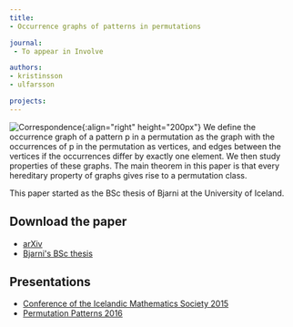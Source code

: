 ```yaml
---
title:
- Occurrence graphs of patterns in permutations

journal:
 - To appear in Involve

authors: 
- kristinsson
- ulfarsson

projects:
---
```

![Correspondence]({{site.baseurl}}/assets/img/occgraphs.png){:align="right" height="200px"}
We define the occurrence graph of a pattern p in a permutation as the graph
with the occurrences of p in the permutation as vertices, and edges between the
vertices if the occurrences differ by exactly one element. We then study
properties of these graphs. The main theorem in this paper is that every
hereditary property of graphs gives rise to a permutation class.

This paper started as the BSc thesis of Bjarni at the University of Iceland.

## Download the paper
<!-- - [{{ page.journal }}](https://cs.uwaterloo.ca/journals/JIS/VOL20/Bean/bean2.html) -->
- [arXiv](https://arxiv.org/abs/1607.03018)
- [Bjarni's BSc thesis](http://hdl.handle.net/1946/22017)

## Presentations
- [Conference of the Icelandic Mathematics Society 2015]({{site.baseurl}}/assets/talks/occgraphs/2015-IMS.pdf)
- [Permutation Patterns 2016]({{site.baseurl}}/assets/talks/occgraphs/2016-PP.pdf)